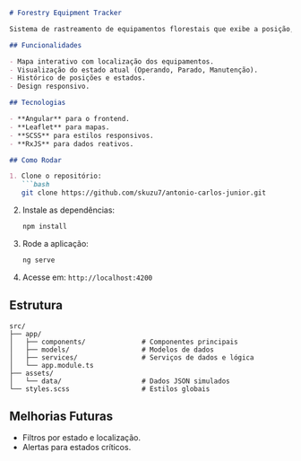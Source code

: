 

```markdown
# Forestry Equipment Tracker

Sistema de rastreamento de equipamentos florestais que exibe a posição, estado atual e histórico de cada equipamento em um mapa interativo.

## Funcionalidades

- Mapa interativo com localização dos equipamentos.
- Visualização do estado atual (Operando, Parado, Manutenção).
- Histórico de posições e estados.
- Design responsivo.

## Tecnologias

- **Angular** para o frontend.
- **Leaflet** para mapas.
- **SCSS** para estilos responsivos.
- **RxJS** para dados reativos.

## Como Rodar

1. Clone o repositório:
   ```bash
   git clone https://github.com/skuzu7/antonio-carlos-junior.git
   ```
2. Instale as dependências:
   ```bash
   npm install
   ```
3. Rode a aplicação:
   ```bash
   ng serve
   ```
4. Acesse em: `http://localhost:4200`

## Estrutura

```
src/
├── app/
│   ├── components/              # Componentes principais
│   ├── models/                  # Modelos de dados
│   ├── services/                # Serviços de dados e lógica
│   └── app.module.ts
├── assets/
│   └── data/                    # Dados JSON simulados
└── styles.scss                  # Estilos globais
```

## Melhorias Futuras

- Filtros por estado e localização.
- Alertas para estados críticos.

